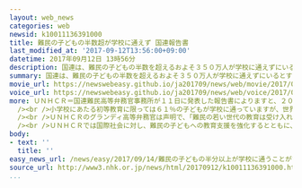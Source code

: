```yaml
---
layout: web_news
categories: web
newsid: k10011136391000
title: 難民の子どもの半数超が学校に通えず 国連報告書
last_modified_at: '2017-09-12T13:56:00+09:00'
datetime: 2017年09月12日 13時56分
description: 国連は、難民の子どもの半数を超えるおよそ３５０万人が学校に通えずにいるとする報告書を発表し、国際社会に対し難民の子どもたちの教育をより積極的に支援するよう呼びかけています。
summary: 国連は、難民の子どもの半数を超えるおよそ３５０万人が学校に通えずにいるとする報告書を発表し、国際社会に対し難民の子どもたちの教育をより積極的に支援するよう呼びかけています。
movie_url: https://newswebeasy.github.io/ja201709/news/web/movie/2017/09/14/k10011136391000.mp4
voice_url: https://newswebeasy.github.io/ja201709/news/web/voice/2017/09/14/k10011136391000.mp3
more: ＵＮＨＣＲ＝国連難民高等弁務官事務所が１１日に発表した報告書によりますと、２０１６年の時点で就学年齢とされる５歳から１７歳までの難民は世界でおよそ６４０万人に上り、このうち半数を越えるおよそ３５０万人が学校に通っていなかったということです。<br
  /><br />小学校にあたる初等教育に限っては６１％の子どもが学校に通っていますが、世界全体の９１％に比べると大幅に低くなってます。<br /><br />さらに、中等教育では学校に通う子どもは２３％にとどまり、世界全体の８４％と比べて大きな開きがありました。<br
  /><br />ＵＮＨＣＲのグランディ高等弁務官は声明で、「難民の若い世代の教育は受け入れている国々の平和で持続的な発展だけでなく彼らが母国に戻った際に極めて重要な意味を持つ。しかし、難民とそれ以外の子どもの教育機会のギャップは広がっていくばかりだ」として、こうした子どもたちが置かれた現状に強い危機感を示しています。<br
  /><br />ＵＮＨＣＲでは国際社会に対し、難民の子どもへの教育支援を強化するとともに、長期的な計画で支援を継続するよう呼びかけています。
body:
- text: ''
  title: ''
easy_news_url: /news/easy/2017/09/14/難民の子どもの半分以上が学校に通うことができない/
source_url: http://www3.nhk.or.jp/news/html/20170912/k10011136391000.html
...
```

